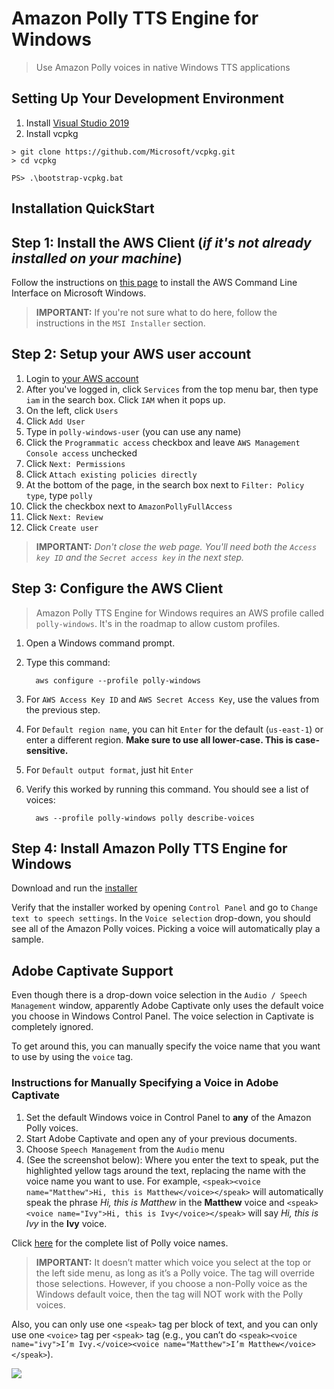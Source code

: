 # Amazon Polly TTS Engine for Windows
> Use Amazon Polly voices in native Windows TTS applications

## Setting Up Your Development Environment

1. Install [Visual Studio 2019](https://visualstudio.microsoft.com/downloads/)
2. Install vcpkg
````
> git clone https://github.com/Microsoft/vcpkg.git
> cd vcpkg

PS> .\bootstrap-vcpkg.bat
````

## Installation QuickStart

## Step 1: Install the AWS Client (*if it's not already installed on your machine*) ##

Follow the instructions on [this page](http://docs.aws.amazon.com/cli/latest/userguide/awscli-install-windows.html) to install the AWS Command Line Interface on Microsoft Windows.

> **IMPORTANT:** If you're not sure what to do here, follow the instructions in the `MSI Installer` section.

## Step 2: Setup your AWS user account ##

1. Login to [your AWS account](https://console.aws.amazon.com/console/home)
2. After you've logged in, click `Services` from the top menu bar, then type `iam` in the search box. Click `IAM` when it pops up.
4. On the left, click `Users`
5. Click `Add User`
6. Type in `polly-windows-user` (you can use any name)
7. Click the `Programmatic access` checkbox and leave `AWS Management Console access` unchecked
8. Click `Next: Permissions`
9. Click `Attach existing policies directly`
10. At the bottom of the page, in the search box next to `Filter: Policy type`, type `polly`
11. Click the checkbox next to `AmazonPollyFullAccess`
12. Click `Next: Review`
13. Click `Create user`
> **IMPORTANT:** *Don't close the web page. You'll need both the `Access key ID` and the `Secret access key` in the next step.*


## Step 3: Configure the AWS Client
> Amazon Polly TTS Engine for Windows requires an AWS profile called `polly-windows`. It's in the roadmap to allow custom profiles. 

1. Open a Windows command prompt.
2. Type this command:

         aws configure --profile polly-windows

3. For `AWS Access Key ID` and `AWS Secret Access Key`, use the values from the previous step.
4. For `Default region name`, you can hit `Enter` for the default (`us-east-1`) or enter a different region. **Make sure to use all lower-case. This is case-sensitive.**
5. For `Default output format`, just hit `Enter`
6. Verify this worked by running this command. You should see a list of voices:

         aws --profile polly-windows polly describe-voices

## Step 4: Install Amazon Polly TTS Engine for Windows
Download and run the [installer](https://s3.amazonaws.com/polly-tts-windows/setup.exe)

Verify that the installer worked by opening `Control Panel` and go to `Change text to speech settings`. In the `Voice selection` drop-down, you should see all of the Amazon Polly voices. Picking a voice will automatically play a sample.

## Adobe Captivate Support
Even though there is a drop-down voice selection in the `Audio / Speech Management` window, apparently Adobe Captivate only uses the default voice you choose in Windows Control Panel. The voice selection in Captivate is completely ignored.

To get around this, you can manually specify the voice name that you want to use by using the `voice` tag. 
 
### Instructions for Manually Specifying a Voice in Adobe Captivate ###

1.	Set the default Windows voice in Control Panel to **any** of the Amazon Polly voices.
2.	Start Adobe Captivate and open any of your previous documents.
3.	Choose `Speech Management` from the `Audio` menu
4.	(See the screenshot below): Where you enter the text to speak, put the highlighted yellow tags around the text, replacing the name with the voice name you want to use. For example, `<speak><voice name="Matthew">Hi, this is Matthew</voice></speak>` will automatically speak the phrase *Hi, this is Matthew* in the **Matthew** voice and  `<speak><voice name="Ivy">Hi, this is Ivy</voice></speak>` will say *Hi, this is Ivy* in the **Ivy** voice.
 
Click [here](http://docs.aws.amazon.com/polly/latest/dg/voicelist.html) for the complete list of Polly voice names.
 
> **IMPORTANT:** It doesn’t matter which voice you select at the top or the left side menu, as long as it’s a Polly voice. The <voice> tag will override those selections. However, if you choose a non-Polly voice as the Windows default voice, then the <voice> tag will NOT work with the Polly voices.
 
Also, you can only use one `<speak>` tag per block of text, and you can only use one `<voice>` tag per `<speak>` tag (e.g., you can’t do `<speak><voice name="ivy">I’m Ivy.</voice><voice name="Matthew">I’m Matthew</voice></speak>`).

![](https://i.imgur.com/LMlNszU.png)
